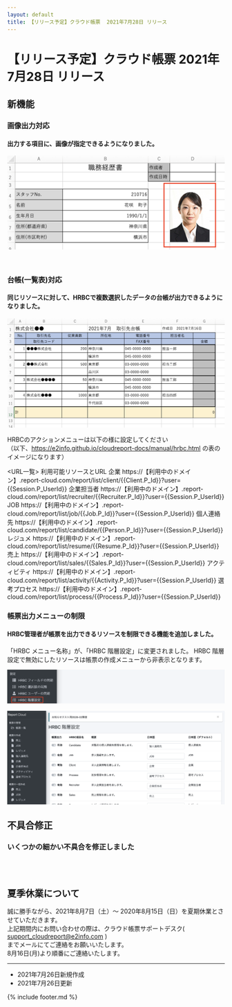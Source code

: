```yaml
---
layout: default
title: 【リリース予定】クラウド帳票  2021年7月28日 リリース
---
```


# 【リリース予定】クラウド帳票  2021年7月28日 リリース  

## 新機能

### 画像出力対応
#### 出力する項目に、画像が指定できるようになりました。

![画像出力対応](images/20210720/rl210720_1.png)

<br>

### 台帳(一覧表)対応
#### 同じリソースに対して、HRBCで複数選択したデータの台帳が出力できるようになりました。

![台帳(一覧表)対応](images/20210720/rl210720_2.png)

HRBCのアクションメニューは以下の様に設定してください<br>
（以下、https://e2info.github.io/cloudreport-docs/manual/hrbc.html  の表のイメージになります）

<URL一覧>
利用可能リソースとURL
企業 https://【利用中のドメイン】.report-cloud.com/report/list/client/{{Client.P_Id}}?user={{Session.P_UserId}}
企業担当者 https://【利用中のドメイン】.report-cloud.com/report/list/recruiter/{{Recruiter.P_Id}}?user={{Session.P_UserId}}
JOB https://【利用中のドメイン】.report-cloud.com/report/list/job/{{Job.P_Id}}?user={{Session.P_UserId}}
個人連絡先 https://【利用中のドメイン】.report-cloud.com/report/list/candidate/{{Person.P_Id}}?user={{Session.P_UserId}}
レジュメ https://【利用中のドメイン】.report-cloud.com/report/list/resume/{{Resume.P_Id}}?user={{Session.P_UserId}}
売上 https://【利用中のドメイン】.report-cloud.com/report/list/sales/{{Sales.P_Id}}?user={{Session.P_UserId}}
アクティビティ https://【利用中のドメイン】.report-cloud.com/report/list/activity/{{Activity.P_Id}}?user={{Session.P_UserId}}
選考プロセス https://【利用中のドメイン】.report-cloud.com/report/list/process/{{Process.P_Id}}?user={{Session.P_UserId}}




### 帳票出力メニューの制限

#### HRBC管理者が帳票を出力できるリソースを制限できる機能を追加しました。

「HRBC メニュー名称」が、「HRBC 階層設定」に変更されました。
HRBC 階層設定で無効にしたリソースは帳票の作成メニューから非表示となります。

![帳票出力メニューの制限1](images/20210720/rl210720_3.png)

![帳票出力メニューの制限2](images/20210720/rl210720_4.png)


## 不具合修正

### いくつかの細かい不具合を修正しました

<br>
<br>

## 夏季休業について

誠に勝手ながら、2021年8月7日（土）～ 2020年8月15日（日）を夏期休業とさせていただきます。<br>
上記期間内にお問い合わせの際は、クラウド帳票サポートデスク( support_cloudreport@e2info.com )<br>
までメールにてご連絡をお願いいたします。<br>
8月16日(月)より順番にご連絡いたします。

-----
* 2021年7月26日新規作成
* 2021年7月26日更新

{% include footer.md %}

